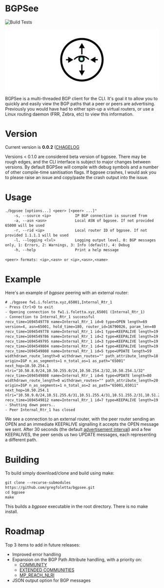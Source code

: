 # BGPSee

![Build Tests](https://github.com/gregfoletta/bgpsee/actions/workflows/make.yml/badge.svg)

<p align="center">
  <img src="https://github.com/gregfoletta/bgpsee/blob/master/img/logo.png"/>
</p>

BGPSee is a multi-threaded BGP client for the CLI. It's goal it to allow you to quickly and easily view the BGP paths that a peer or peers are advertising. Previously you would have had to either spin-up a virtual routers, or use a Linux routing daemon (FRR, Zebra, etc) to view this information.

# Version

Current version is **0.0.2** ([CHAGELOG](CHANGELOG.md)

Versions < 0.1.0 are considered beta version of bgpsee. There may be rough edges, and the CLI interface is subject to major changes between versions. By default BGPSee will compile with debug symbols and a number of other compile-time sanitisation flags. If bgpsee crashes, I would ask you to please raise an issue and copy/paste the crash output into the issue.

# Usage

```
./bgpsee [options...] <peer> [<peer> ...]"
    -s, --source <ip>           IP BGP connection is sourced from
    -a, --asn <asn>             Local ASN of bgpsee. If not provided 65000 will be used
    -r, --rid <ip>              Local router ID of bgpsee. If not provided 1.1.1.1 will be used
    -l, --logging <lvl>         Logging output level, 0: BGP messages only, 1: Errors, 2: Warnings, 3: Info (default), 4: Debug
    -h, --help                  Print a help message

<peer> formats: <ip>,<asn> or <ip>,<asn>,<name>
```

# Example

Here's an example of *bgpsee* peering with an external router:

```
# ./bgpsee fw1.i.foletta.xyz,65001,Internal_Rtr_1
- Press Ctrl+D to exit
- Opening connection to fw1.i.foletta.xyz,65001 (Internal_Rtr_1)
- Connection to Internal_Rtr_1 successful
recv_time=1694549778 name=Internal_Rtr_1 id=0 type=OPEN length=69 version=4, asn=65001, hold_time=180, router_id=16790026, param_len=40
recv_time=1694549778 name=Internal_Rtr_1 id=1 type=KEEPALIVE length=19
recv_time=1694549786 name=Internal_Rtr_1 id=2 type=KEEPALIVE length=19
recv_time=1694549795 name=Internal_Rtr_1 id=3 type=KEEPALIVE length=19
recv_time=1694549804 name=Internal_Rtr_1 id=4 type=KEEPALIVE length=19
recv_time=1694549808 name=Internal_Rtr_1 id=5 type=UPDATE length=59 widthdrawn_route_length=0 withdrawn_routes="" path_attribute_length=18 origin=IGP n_as_segments=1 n_total_as=1 as_path="65001" next_hop=10.50.254.1 nlri="10.50.8.0/24,10.50.255.0/24,10.50.254.2/32,10.50.254.1/32"
recv_time=1694549808 name=Internal_Rtr_1 id=6 type=UPDATE length=80 widthdrawn_route_length=0 withdrawn_routes="" path_attribute_length=20 origin=IGP n_as_segments=1 n_total_as=2 as_path="65001,65011" next_hop=10.50.254.1 nlri="10.50.9.0/24,10.51.255.6/31,10.51.255.4/31,10.51.255.2/31,10.51.255.0/31,10.51.253.0/24,10.51.252.0/24,10.50.254.254/32"
recv_time=1694549812 name=Internal_Rtr_1 id=7 type=KEEPALIVE length=19
- Shutting down peers..
- Peer Internal_Rtr_1 has closed
```

We see a connection to an external router, with the peer router sending an OPEN and an immediate KEEPALIVE signalling it accepts the OPEN message we sent. After 30 seconds (the default [advertisement interval](https://datatracker.ietf.org/doc/html/rfc4271#section-9.2.1.1)) and a few KEEPALIVES, the peer sends us two UPDATE messages, each representing a different path. 

# Building

To build simply download/clone and build using make:
```
git clone --recurse-submodules https://github.com/gregfoletta/bgpsee.git
cd bgpsee
make
```

This builds a *bgpsee* executable in the root directory. There is no make install.

# Roadmap

Top 3 items to add in future releases:

- Improved error handling
- Expansion on the BGP Path Attribute handling, with a priority on:
    - [COMMUNITY](https://www.iana.org/go/rfc1997)
    - [EXTENDED COMMUNITIES](https://www.iana.org/go/rfc4360)
    - [MP_REACH_NLRI](https://www.iana.org/go/rfc4760)
- JSON output option for BGP messages
